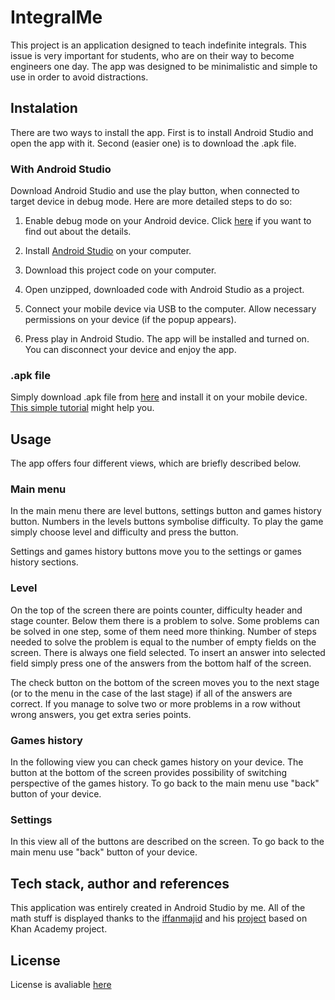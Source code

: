 # IntegralMe
This project is an application designed to teach indefinite integrals. This issue is very important for students, who are on their way to become engineers one day. The app was designed to be minimalistic and simple to use in order to avoid distractions.

## Instalation

There are two ways to install the app. First is to install Android Studio and open the app with it. Second (easier one) is to download the .apk file.

### With Android Studio
Download Android Studio and use the play button, when connected to target device in debug mode. Here are more detailed steps to do so:

1. Enable debug mode on your Android device. Click [here](https://developer.android.com/studio/debug/dev-options "Android Studio documentation") if you want to find out about the details. 

2. Install [Android Studio](https://developer.android.com/studio) on your computer. 

3. Download this project code on your computer.

4. Open unzipped, downloaded code with Android Studio as a project.

5. Connect your mobile device via USB to the computer. Allow necessary permissions on your device (if the popup appears). 

6. Press play in Android Studio. The app will be installed and turned on. You can disconnect your device and enjoy the app. 

### .apk file

Simply download .apk file from [here](app/release/IntegralMe.apk "IntegralMe.apk") and install it on your mobile device. [This simple tutorial](https://www.youtube.com/watch?v=N0M4XGkpCn4) might help you.

## Usage

The app offers four different views, which are briefly described below. 

### Main menu

In the main menu there are level buttons, settings button and games history button. Numbers in the levels buttons symbolise difficulty. To play the game simply choose level and difficulty and press the button. 

Settings and games history buttons move you to the settings or games history sections. 

### Level

On the top of the screen there are points counter, difficulty header and stage counter. Below them there is a problem to solve. Some problems can be solved in one step, some of them need more thinking. Number of steps needed to solve the problem is equal to the number of empty fields on the screen. There is always one field selected. To insert an answer into selected field simply press one of the answers from the bottom half of the screen.

The check button on the bottom of the screen moves you to the next stage (or to the menu in the case of the last stage) if all of the answers are correct. If you manage to solve two or more problems in a row without wrong answers, you get extra series points. 

### Games history

In the following view you can check games history on your device. The button at the bottom of the screen provides possibility of switching perspective of the games history. To go back to the main menu use "back" button of your device. 

### Settings

In this view all of the buttons are described on the screen. To go back to the main menu use "back" button of your device. 

## Tech stack, author and references

This application was entirely created in Android Studio by me. All of the math stuff is displayed thanks to the [iffanmajid](https://github.com/iffanmajid) and his [project](https://github.com/iffanmajid/Katex) based on Khan Academy project. 

## License

License is avaliable [here](LICENSE)
